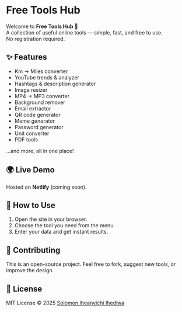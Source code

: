 # Free Tools Hub

Welcome to **Free Tools Hub** 🚀  
A collection of useful online tools — simple, fast, and free to use.  
No registration required.  

## ✨ Features
- Km → Miles converter  
- YouTube trends & analyzer  
- Hashtags & description generator  
- Image resizer  
- MP4 → MP3 converter  
- Background remover  
- Email extractor  
- QR code generator  
- Meme generator  
- Password generator  
- Unit converter  
- PDF tools  

...and more, all in one place!

## 🌍 Live Demo
Hosted on **Netlify** (coming soon).

## 📖 How to Use
1. Open the site in your browser.  
2. Choose the tool you need from the menu.  
3. Enter your data and get instant results.  

## 🤝 Contributing
This is an open-source project. Feel free to fork, suggest new tools, or improve the design.

## 📜 License
MIT License © 2025 [Solomon Iheanyichi Ihediwa](https://github.com/Sonidrilg)  

